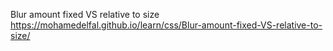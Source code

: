 
Blur amount fixed VS relative to size
https://mohamedelfal.github.io/learn/css/Blur-amount-fixed-VS-relative-to-size/
